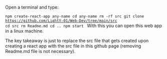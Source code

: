 Open a terminal and type:

<code>npm create-react-app any-name
cd any-name
rm -rf src
git clone https://github.com/LightY-01/Web-Dev/tree/main/src
cd src
rm Readme.md
cd ..
npm start
</code>
With this you can open this web app in a linux machine.

The key takeaway is just to replace the src file that gets created upon creating a react app with the src file in this github page (removing Readme.md file is not necessary).
